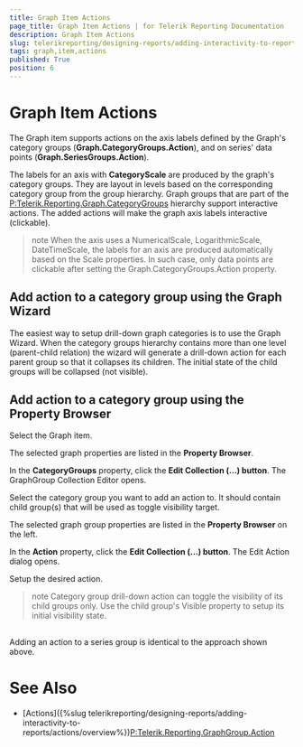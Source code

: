 ```yaml
---
title: Graph Item Actions
page_title: Graph Item Actions | for Telerik Reporting Documentation
description: Graph Item Actions
slug: telerikreporting/designing-reports/adding-interactivity-to-reports/actions/graph-item-actions
tags: graph,item,actions
published: True
position: 6
---
```


# Graph Item Actions



The Graph item supports actions on the axis labels defined by the Graph's category groups (__Graph.CategoryGroups.Action__),
        and on series' data points (__Graph.SeriesGroups.Action__).
      

The labels for an axis with __CategoryScale__ are produced by the graph's category groups.
        They are layout in levels based on the corresponding category group from the group hierarchy.
        Graph groups that are part of the
        [P:Telerik.Reporting.Graph.CategoryGroups]()
        hierarchy support interactive actions.
        The added actions will make the graph axis labels interactive (clickable).
      

>note When the axis uses a NumericalScale, LogarithmicScale, DateTimeScale, the labels for an axis are produced          automatically based on the Scale properties. In such case, only data points are clickable          after setting the Graph.CategoryGroups.Action property.        


## Add action to a category group using the Graph Wizard

The easiest way to setup drill-down graph categories is to use the Graph Wizard.
          When the category groups hierarchy contains more than one level (parent-child relation)
          the wizard will generate a drill-down action for each parent group so that it
          collapses its children. The initial state of the child groups will be collapsed (not visible).
        

## Add action to a category group using the Property Browser

Select the Graph item.

The selected graph properties are listed in the __Property Browser__.
                

In the __CategoryGroups__ property, click the
                  __Edit Collection (…) button__. The GraphGroup Collection Editor opens.
                

Select the category group you want to add an action to. It should contain child group(s)
                  that will be used as toggle visibility target.
                

The selected graph group properties are listed in the __Property Browser__
                  on the left.
                

In the __Action__ property, click the
                  __Edit Collection (…) button__. The Edit Action dialog opens.
                

Setup the desired action.
                

>note Category group drill-down action can toggle the visibility of its child groups only.            Use the child group's Visible property to setup its initial visibility state.          


## 

Adding an action to a series group is identical to the approach shown above.
        

# See Also


 * [Actions]({%slug telerikreporting/designing-reports/adding-interactivity-to-reports/actions/overview%})[P:Telerik.Reporting.GraphGroup.Action]()
